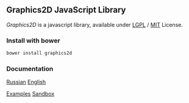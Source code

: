 ## Graphics2D JavaScript Library
*Graphics2D* is a javascript library, available under [LGPL](http://www.gnu.org/copyleft/lgpl.html) / [MIT](http://opensource.org/licenses/mit-license.php) License.

### Install with bower
```js
bower install graphics2d
```

### Documentation
[Russian](http://github.com/keyten/Graphics2D/tree/master/Docs/Ru)
[English](http://keyten.github.io/Graphics2D/docs/)

[Examples](http://keyten.github.io/Graphics2D/examples/)
[Sandbox](http://keyten.github.io/Graphics2D/sandbox/)